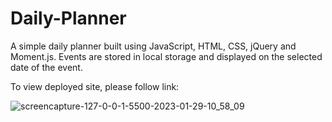 # Daily-Planner

A simple daily planner built using JavaScript, HTML, CSS, jQuery and Moment.js. 
Events are stored in local storage and displayed on the selected date of the event.


To view deployed site, please follow link: 


![screencapture-127-0-0-1-5500-2023-01-29-10_58_09](https://user-images.githubusercontent.com/55624526/215321696-2e847ece-6443-408b-b7f4-4a2514ad0a68.png)
